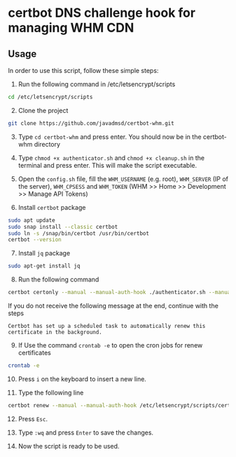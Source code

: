 # certbot DNS challenge hook for managing WHM CDN

## Usage

In order to use this script, follow these simple steps:

1. Run the following command in /etc/letsencrypt/scripts

```bash
cd /etc/letsencrypt/scripts
```

2. Clone the project

```bash
git clone https://github.com/javadmsd/certbot-whm.git
```

3. Type `cd certbot-whm` and press enter. You should now be in the certbot-whm directory

4. Type `chmod +x authenticator.sh` and `chmod +x cleanup.sh` in the terminal and press enter. This will make the script executable.

5. Open the `config.sh` file, fill the `WHM_USERNAME` (e.g. root), `WHM_SERVER` (IP of the server), `WHM_CPSESS` and `WHM_TOKEN` (WHM >> Home >> Development >> Manage API Tokens)

6. Install `certbot` package

```bash
sudo apt update
sudo snap install --classic certbot
sudo ln -s /snap/bin/certbot /usr/bin/certbot
certbot --version
```

7. Install `jq` package

```bash
sudo apt-get install jq
```

8. Run the following command

```bash
certbot certonly --manual --manual-auth-hook ./authenticator.sh --manual-cleanup-hook ./cleanup.sh -d *.example.com
```

If you do not receive the following message at the end, continue with the steps

```
Certbot has set up a scheduled task to automatically renew this certificate in the background.
```

9. If Use the command `crontab -e` to open the cron jobs for renew certificates

```bash
crontab -e
```

10. Press `i` on the keyboard to insert a new line.

11. Type the following line

```bash
certbot renew --manual --manual-auth-hook /etc/letsencrypt/scripts/certbot-whm/authenticator.sh --manual-cleanup-hook /etc/letsencrypt/scripts/certbot-whm/cleanup.sh -d *.example.com >> /etc/letsencrypt/scripts/certbot-whm/certbot.renew.log
```

12. Press `Esc`.

13. Type `:wq` and press `Enter` to save the changes.

14. Now the script is ready to be used.
